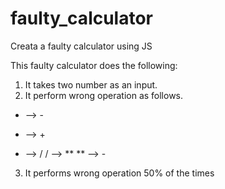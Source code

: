 # faulty_calculator

Creata a faulty calculator using JS

This faulty calculator does the following:

1. It takes two number as an input.
2. It perform wrong operation as follows.

  + --> -
  * --> +
  - --> /
  / --> **
  ** --> -

3. It performs wrong operation 50% of the times
